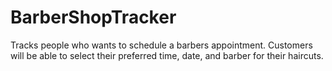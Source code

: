 # BarberShopTracker
Tracks people who wants to schedule a barbers appointment. Customers will be able to select their preferred time, date, and barber for their haircuts.
